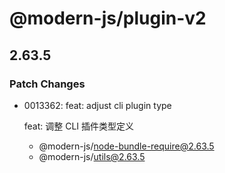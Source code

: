 # @modern-js/plugin-v2

## 2.63.5

### Patch Changes

- 0013362: feat: adjust cli plugin type

  feat: 调整 CLI 插件类型定义

  - @modern-js/node-bundle-require@2.63.5
  - @modern-js/utils@2.63.5
